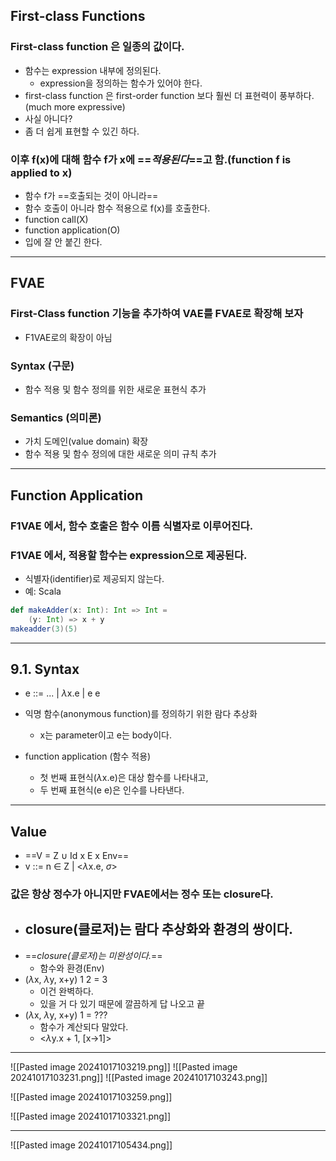 ## First-class Functions
### First-class function 은 일종의 값이다.
- 함수는 expression 내부에 정의된다.
	- expression을 정의하는 함수가 있어야 한다.
- first-class function 은 first-order function 보다 훨씬 더 표현력이 풍부하다.(much more expressive)
- 사실 아니다?
- 좀 더 쉽게 표현할 수 있긴 하다.

### 이후 f(x)에 대해 함수 f가 x에 ==*적용된다*==고 함.(function f is applied to x)
- 함수 f가 ==호출되는 것이 아니라==
- 함수 호출이 아니라 함수 적용으로 f(x)를 호출한다.
- function call(X)
- function application(O)
- 입에 잘 안 붙긴 한다.

---
## FVAE
### First-Class function 기능을 추가하여 VAE를 FVAE로 확장해 보자
- F1VAE로의 확장이 아님

### Syntax (구문)
- 함수 적용 및 함수 정의를 위한 새로운 표현식 추가

### Semantics (의미론)
- 가치 도메인(value domain) 확장
- 함수 적용 및 함수 정의에 대한 새로운 의미 규칙 추가

---
## Function Application
### F1VAE 에서, 함수 호출은 함수 이름 식별자로 이루어진다.
### F1VAE 에서, 적용할 함수는 expression으로 제공된다.
- 식별자(identifier)로 제공되지 않는다.
- 예: Scala

```Scala
def makeAdder(x: Int): Int => Int =
	(y: Int) => x + y
makeadder(3)(5)
```

---
## 9.1. Syntax
- e ::= ... | $\lambda$x.e | e e

- 익명 함수(anonymous function)를 정의하기 위한 람다 추상화
	- x는 parameter이고 e는 body이다.
- function application (함수 적용)
	- 첫 번째 표현식($\lambda$x.e)은 대상 함수를 나타내고,
	- 두 번째 표현식(e e)은 인수를 나타낸다.
---
## Value
- ==V = Z $\cup$ Id x E x Env==
- v ::= n $\in$ Z | <$\lambda$x.e, $\sigma$>

### 값은 항상 정수가 아니지만 FVAE에서는 정수 또는 closure다.
- closure(클로저)는 람다 추상화와 환경의 쌍이다.
	- 
- ==*closure(클로저)는 미완성이다.*==
	- 함수와 환경(Env)
- ($\lambda$x, $\lambda$y, x+y) 1 2 = 3
	- 이건 완벽하다.
	- 있을 거 다 있기 때문에 깔끔하게 답 나오고 끝
- ($\lambda$x, $\lambda$y, x+y) 1 = ???
	- 함수가 계산되다 말았다.
	- <$\lambda$y.x + 1, [x->1]>

---
![[Pasted image 20241017103219.png]] ![[Pasted image 20241017103231.png]]
![[Pasted image 20241017103243.png]]

![[Pasted image 20241017103259.png]]

![[Pasted image 20241017103321.png]]

---

![[Pasted image 20241017105434.png]]

